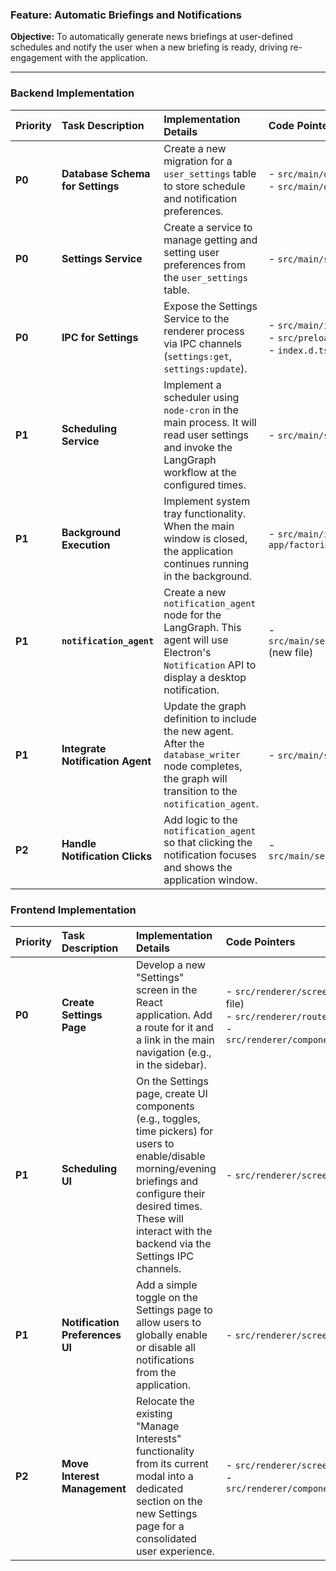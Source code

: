 ### Feature: Automatic Briefings and Notifications

**Objective:** To automatically generate news briefings at user-defined schedules and notify the user when a new briefing is ready, driving re-engagement with the application.

---

### Backend Implementation

| Priority | Task Description | Implementation Details | Code Pointers | Dependencies | Status |
| :--- | :--- | :--- | :--- | :--- | :--- |
| **P0** | **Database Schema for Settings** | Create a new migration for a `user_settings` table to store schedule and notification preferences. | - `src/main/db/migrations/` (new file) <br> - `src/main/db/schema.ts` | - | Not Started |
| **P0** | **Settings Service** | Create a service to manage getting and setting user preferences from the `user_settings` table. | - `src/main/services/user-settings.ts` (new file) | DB Schema | Not Started |
| **P0** | **IPC for Settings** | Expose the Settings Service to the renderer process via IPC channels (`settings:get`, `settings:update`). | - `src/main/index.ts` <br> - `src/preload/index.ts` <br> - `index.d.ts` | Settings Service | Not Started |
| **P1** | **Scheduling Service** | Implement a scheduler using `node-cron` in the main process. It will read user settings and invoke the LangGraph workflow at the configured times. | - `src/main/services/scheduler.ts` (new file) | Settings Service, News Curation Graph | Not Started |
| **P1** | **Background Execution** | Implement system tray functionality. When the main window is closed, the application continues running in the background. | - `src/main/index.ts` or `src/lib/electron-app/factories/app/setup.ts` | - | Not Started |
| **P1** | **`notification_agent`** | Create a new `notification_agent` node for the LangGraph. This agent will use Electron's `Notification` API to display a desktop notification. | - `src/main/services/news_curator/agents/notification.ts` (new file) | - | Not Started |
| **P1** | **Integrate Notification Agent** | Update the graph definition to include the new agent. After the `database_writer` node completes, the graph will transition to the `notification_agent`. | - `src/main/services/news_curator/graph.ts` | `notification_agent` | Not Started |
| **P2** | **Handle Notification Clicks** | Add logic to the `notification_agent` so that clicking the notification focuses and shows the application window. | - `src/main/services/news_curator/agents/notification.ts` | - | Not Started |

### Frontend Implementation

| Priority | Task Description | Implementation Details | Code Pointers | Dependencies | Status |
| :--- | :--- | :--- | :--- | :--- | :--- |
| **P0** | **Create Settings Page** | Develop a new "Settings" screen in the React application. Add a route for it and a link in the main navigation (e.g., in the sidebar). | - `src/renderer/screens/settings.tsx` (new file) <br> - `src/renderer/routes.tsx` <br> - `src/renderer/components/HistorySidebar.tsx` | - | Not Started |
| **P1** | **Scheduling UI** | On the Settings page, create UI components (e.g., toggles, time pickers) for users to enable/disable morning/evening briefings and configure their desired times. These will interact with the backend via the Settings IPC channels. | - `src/renderer/screens/settings.tsx` | IPC for Settings | Not Started |
| **P1** | **Notification Preferences UI** | Add a simple toggle on the Settings page to allow users to globally enable or disable all notifications from the application. | - `src/renderer/screens/settings.tsx` | IPC for Settings | Not Started |
| **P2** | **Move Interest Management** | Relocate the existing "Manage Interests" functionality from its current modal into a dedicated section on the new Settings page for a consolidated user experience. | - `src/renderer/screens/settings.tsx` <br> - `src/renderer/components/InterestsModal.tsx` | Settings Page | Not Started | 